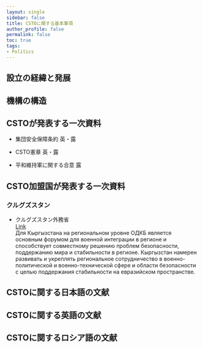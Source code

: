 ```yaml
---
layout: single
sidebar: false
title: CSTOに関する基本事項
author_profile: false
permalink: false
toc: true
tags:
- Politics
---
```


## 設立の経緯と発展

## 機構の構造

## CSTOが発表する一次資料
- 集団安全保障条約
英・露

- CSTO憲章
英・露

- 平和維持軍に関する合意
露


## CSTO加盟国が発表する一次資料
### クルグズスタン
- クルグズスタン外務省<br>
<a href="https://mfa.gov.kg/ru/osnovnoe-menyu/vneshnyaya-politika/mezhdunarodnye-organizacii/odkb/o-sotrudnichestve-kyrgyzskoy-respubliki-v-ramkah-odkb">Link</a><br>
Для Кыргызстана на региональном уровне ОДКБ является основным форумом для военной интеграции в регионе и способствует совместному решению проблем безопасности, поддержанию мира и стабильности в регионе. Кыргызстан намерен развивать и укреплять региональное сотрудничество в военно-политической и военно-технической сфере и области безопасности с целью поддержания стабильности на евразийском пространстве.

## CSTOに関する日本語の文献

## CSTOに関する英語の文献

## CSTOに関するロシア語の文献
